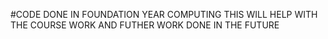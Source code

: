 #CODE DONE IN FOUNDATION YEAR COMPUTING THIS WILL HELP WITH THE COURSE WORK AND FUTHER WORK DONE IN THE FUTURE
